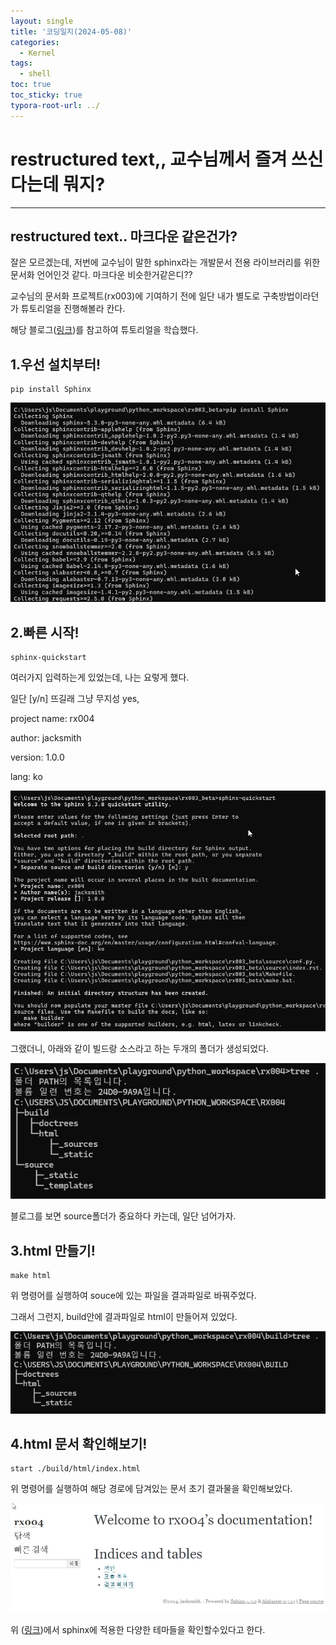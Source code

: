 ```yaml
---
layout: single
title: '코딩일지(2024-05-08)'
categories:
  - Kernel
tags:
  - shell
toc: true
toc_sticky: true
typora-root-url: ../
---
```








# restructured text,, 교수님께서 즐겨 쓰신다는데 뭐지?
<hr>





## restructured text.. 마크다운 같은건가?

잘은 모르겠는데, 저번에 교수님이 말한 sphinx라는 개발문서 전용 라이브러리를 위한 문서화 언어인것 같다. 마크다운 비슷한거같은디??



교수님의 문서화 프로젝트(rx003)에 기여하기 전에 일단 내가 별도로 구축방법이라던가 튜토리얼을 진행해볼라 칸다.

해당 블로그([링크](https://blog.naver.com/pjt3591oo/222067596734))를 참고하여 튜토리얼을 학습했다.

## 1.우선 설치부터!

```shell
pip install Sphinx
```

![WindowsTerminal_qv9QJQrX7e](/images/2024-05-08-codinglog(112)/WindowsTerminal_qv9QJQrX7e.webp)



## 2.빠른 시작!

```shell
sphinx-quickstart
```

여러가지 입력하는게 있었는데, 나는 요렇게 했다.

일단 [y/n] 뜨길래 그냥 무지성 yes,

project name: rx004

author: jacksmith

version: 1.0.0

lang: ko

![WindowsTerminal_zuutQs3aLw](/images/2024-05-08-codinglog(112)/WindowsTerminal_zuutQs3aLw.webp)

그랬더니, 아래와 같이 빌드랑 소스라고 하는 두개의 폴더가 생성되었다.

![WindowsTerminal_lRfFf4hOxP](/images/2024-05-08-codinglog(112)/WindowsTerminal_lRfFf4hOxP.webp)

블로그를 보면 source폴더가 중요하다 카는데, 일단 넘어가자.

## 3.html 만들기!

```shell
make html
```

위 명령어를 실행하여 souce에 있는 파일을 결과파일로 바꿔주었다.

그래서 그런지, build안에 결과파일로 html이 만들어져 있었다.

![WindowsTerminal_E23TtvsQQn](/images/2024-05-08-codinglog(112)/WindowsTerminal_E23TtvsQQn.webp)



## 4.html 문서 확인해보기!

```shell
start ./build/html/index.html
```

위 명령어를 실행하여 해당 경로에 담겨있는 문서 초기 결과물을 확인해보았다.	

![brave_jLF0n6TdZo](/images/2024-05-08-codinglog(112)/brave_jLF0n6TdZo.webp)





위 ([링크](https://sphinx-themes.org/))에서 sphinx에 적용한 다양한 테마들을 확인할수있다고 한다.



















